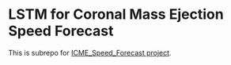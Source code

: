 # LSTM for Coronal Mass Ejection Speed Forecast

This is subrepo for [ICME_Speed_Forecast project](https://github.com/Atashnezhad/ICME_Speed_Forecast).
